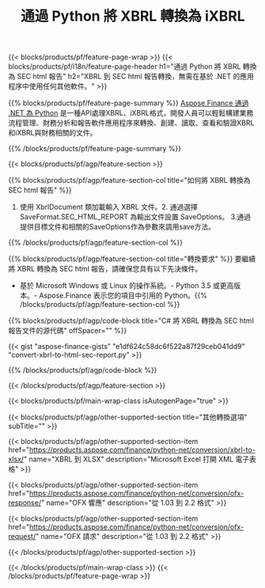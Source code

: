 ﻿---
title: 通過 Python 將 XBRL 轉換為 iXBRL
description: XBRL 到 SEC html 報告 Python 轉換的示例代碼。在基於 Python 的應用程序中使用 API 示例代碼將批處理 XBRL 文件轉換為 SEC html 報告轉換。 
url: /zh-hant/python-net/conversion/xbrl-to-sec-html-report/
family: finance
platformtag: python
feature: convert
informat: XBRL
outformat: HTML
otherformats: XLSX
---
{{< blocks/products/pf/feature-page-wrap >}}
{{< blocks/products/pf/i18n/feature-page-header h1="通過 Python 將 XBRL 轉換為 SEC html 報告" h2="XBRL 到 SEC html 報告轉換，無需在基於 .NET 的應用程序中使用任何其他軟件。" >}}

{{% blocks/products/pf/feature-page-summary %}}
[Aspose.Finance 通過 .NET 為 Python](https://products.aspose.com/finance/python-net/) 是一種API處理XBRL、iXBRL格式，開發人員可以輕鬆構建業務流程管理、財務分析和報告軟件應用程序來轉換、創建、讀取、查看和驗證XBRL和iXBRL與財務相關的文件。 

{{% /blocks/products/pf/feature-page-summary %}}

{{< blocks/products/pf/agp/feature-section >}}

{{% blocks/products/pf/agp/feature-section-col title="如何將 XBRL 轉換為 SEC html 報告" %}}
1. 使用 XbrlDocument 類加載輸入 XBRL 文件。2. 通過選擇 SaveFormat.SEC_HTML_REPORT 為輸出文件設置 SaveOptions。
3.通過提供目標文件和相關的SaveOptions作為參數來調用save方法。

{{% /blocks/products/pf/agp/feature-section-col %}}

{{% blocks/products/pf/agp/feature-section-col title="轉換要求" %}}
要繼續將 XBRL 轉換為 SEC html 報告，請確保您具有以下先決條件。 
- 基於 Microsoft Windows 或 Linux 的操作系統。- Python 3.5 或更高版本。- Aspose.Finance 表示您的項目中引用的 Python。{{% /blocks/products/pf/agp/feature-section-col %}}

{{% blocks/products/pf/agp/code-block title="C# 將 XBRL 轉換為 SEC html 報告文件的源代碼" offSpacer="" %}}

{{< gist "aspose-finance-gists" "e1df624c58dc6f522a87f29ceb041dd9" "convert-xbrl-to-html-sec-report.py" >}}

{{% /blocks/products/pf/agp/code-block %}}

{{< /blocks/products/pf/agp/feature-section >}}

{{< blocks/products/pf/main-wrap-class isAutogenPage="true" >}}

{{< blocks/products/pf/agp/other-supported-section title="其他轉換選項" subTitle="" >}}

{{< blocks/products/pf/agp/other-supported-section-item href="https://products.aspose.com/finance/python-net/conversion/xbrl-to-xlsx/" name="XBRL 到 XLSX" description="Microsoft Excel 打開 XML 電子表格" >}}

{{< blocks/products/pf/agp/other-supported-section-item href="https://products.aspose.com/finance/python-net/conversion/ofx-response/" name="OFX 響應" description="從 1.03 到 2.2 格式" >}}

{{< blocks/products/pf/agp/other-supported-section-item href="https://products.aspose.com/finance/python-net/conversion/ofx-request/" name="OFX 請求" description="從 1.03 到 2.2 格式" >}}

{{< /blocks/products/pf/agp/other-supported-section >}}

{{< /blocks/products/pf/main-wrap-class >}}
{{< /blocks/products/pf/feature-page-wrap >}}